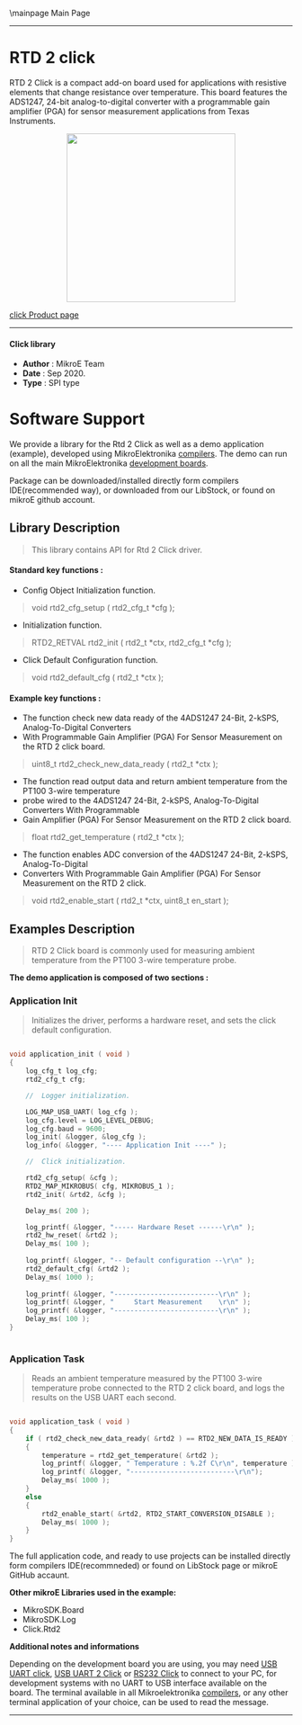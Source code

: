 \mainpage Main Page
 
---
# RTD 2 click

RTD 2 Click is a compact add-on board used for applications with resistive elements that change resistance over temperature. This board features the ADS1247, 24-bit analog-to-digital converter with a programmable gain amplifier (PGA) for sensor measurement applications from Texas Instruments.

<p align="center">
  <img src="https://download.mikroe.com/images/click_for_ide/rtd2_click.png" height=300px>
</p>

[click Product page](https://www.mikroe.com/rtd-2-click)

---


#### Click library 

- **Author**        : MikroE Team
- **Date**          : Sep 2020.
- **Type**          : SPI type


# Software Support

We provide a library for the Rtd 2 Click 
as well as a demo application (example), developed using MikroElektronika 
[compilers](https://shop.mikroe.com/compilers). 
The demo can run on all the main MikroElektronika [development boards](https://shop.mikroe.com/development-boards).

Package can be downloaded/installed directly form compilers IDE(recommended way), or downloaded from our LibStock, or found on mikroE github account. 

## Library Description

> This library contains API for Rtd 2 Click driver.

#### Standard key functions :

- Config Object Initialization function.
> void rtd2_cfg_setup ( rtd2_cfg_t *cfg ); 
 
- Initialization function.
> RTD2_RETVAL rtd2_init ( rtd2_t *ctx, rtd2_cfg_t *cfg );

- Click Default Configuration function.
> void rtd2_default_cfg ( rtd2_t *ctx );


#### Example key functions :

- The function check new data ready of the 4ADS1247 24-Bit, 2-kSPS, Analog-To-Digital Converters
- With Programmable Gain Amplifier (PGA) For Sensor Measurement on the RTD 2 click board.
> uint8_t rtd2_check_new_data_ready ( rtd2_t *ctx );
 
- The function read output data and return ambient temperature from the PT100 3-wire temperature 
- probe wired to the 4ADS1247 24-Bit, 2-kSPS, Analog-To-Digital Converters With Programmable 
- Gain Amplifier (PGA) For Sensor Measurement on the RTD 2 click board.
> float rtd2_get_temperature ( rtd2_t *ctx );

- The function enables ADC conversion of the 4ADS1247 24-Bit, 2-kSPS, Analog-To-Digital 
- Converters With Programmable Gain Amplifier (PGA) For Sensor Measurement on the RTD 2 click.
> void rtd2_enable_start ( rtd2_t *ctx, uint8_t en_start );

## Examples Description

> RTD 2 Click board is commonly used for measuring ambient temperature from the PT100 3-wire temperature probe.

**The demo application is composed of two sections :**

### Application Init 

> Initializes the driver, performs a hardware reset, and sets the click default configuration.

```c

void application_init ( void )
{
    log_cfg_t log_cfg;
    rtd2_cfg_t cfg;

    //  Logger initialization.

    LOG_MAP_USB_UART( log_cfg );
    log_cfg.level = LOG_LEVEL_DEBUG;
    log_cfg.baud = 9600;
    log_init( &logger, &log_cfg );
    log_info( &logger, "---- Application Init ----" );

    //  Click initialization.

    rtd2_cfg_setup( &cfg );
    RTD2_MAP_MIKROBUS( cfg, MIKROBUS_1 );
    rtd2_init( &rtd2, &cfg );

    Delay_ms( 200 );

    log_printf( &logger, "----- Hardware Reset ------\r\n" );
    rtd2_hw_reset( &rtd2 );
    Delay_ms( 100 );
    
    log_printf( &logger, "-- Default configuration --\r\n" );
    rtd2_default_cfg( &rtd2 );
    Delay_ms( 1000 );
    
    log_printf( &logger, "--------------------------\r\n" );
    log_printf( &logger, "     Start Measurement    \r\n" );
    log_printf( &logger, "--------------------------\r\n" );
    Delay_ms( 100 );
}
  
```

### Application Task

> Reads an ambient temperature measured by the PT100 3-wire temperature probe connected to the RTD 2 click board, and logs the results on the USB UART each second.

```c

void application_task ( void )
{
    if ( rtd2_check_new_data_ready( &rtd2 ) == RTD2_NEW_DATA_IS_READY )
    {
        temperature = rtd2_get_temperature( &rtd2 );
        log_printf( &logger, " Temperature : %.2f C\r\n", temperature );
        log_printf( &logger, "--------------------------\r\n");
        Delay_ms( 1000 );
    }
    else
    {
        rtd2_enable_start( &rtd2, RTD2_START_CONVERSION_DISABLE );
        Delay_ms( 1000 );
    }
} 

```

The full application code, and ready to use projects can be  installed directly form compilers IDE(recommneded) or found on LibStock page or mikroE GitHub accaunt.

**Other mikroE Libraries used in the example:** 

- MikroSDK.Board
- MikroSDK.Log
- Click.Rtd2

**Additional notes and informations**

Depending on the development board you are using, you may need 
[USB UART click](https://shop.mikroe.com/usb-uart-click), 
[USB UART 2 Click](https://shop.mikroe.com/usb-uart-2-click) or 
[RS232 Click](https://shop.mikroe.com/rs232-click) to connect to your PC, for 
development systems with no UART to USB interface available on the board. The 
terminal available in all Mikroelektronika 
[compilers](https://shop.mikroe.com/compilers), or any other terminal application 
of your choice, can be used to read the message.



---

